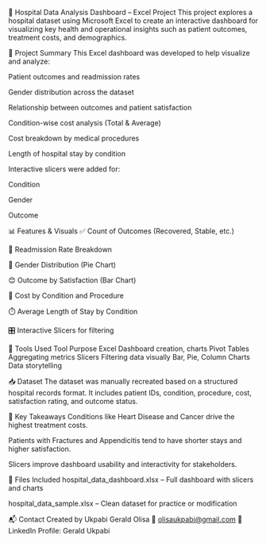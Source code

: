 🏥 Hospital Data Analysis Dashboard – Excel Project
This project explores a hospital dataset using Microsoft Excel to create an interactive dashboard for visualizing key health and operational insights such as patient outcomes, treatment costs, and demographics.

📌 Project Summary
This Excel dashboard was developed to help visualize and analyze:

Patient outcomes and readmission rates

Gender distribution across the dataset

Relationship between outcomes and patient satisfaction

Condition-wise cost analysis (Total & Average)

Cost breakdown by medical procedures

Length of hospital stay by condition

Interactive slicers were added for:

Condition

Gender

Outcome

📊 Features & Visuals
✅ Count of Outcomes (Recovered, Stable, etc.)

🔁 Readmission Rate Breakdown

👤 Gender Distribution (Pie Chart)

😊 Outcome by Satisfaction (Bar Chart)

💸 Cost by Condition and Procedure

⏱️ Average Length of Stay by Condition

🎛️ Interactive Slicers for filtering

🧰 Tools Used
Tool	Purpose
Excel	Dashboard creation, charts
Pivot Tables	Aggregating metrics
Slicers	Filtering data visually
Bar, Pie, Column Charts	Data storytelling

📥 Dataset
The dataset was manually recreated based on a structured hospital records format. It includes patient IDs, condition, procedure, cost, satisfaction rating, and outcome status.

🧠 Key Takeaways
Conditions like Heart Disease and Cancer drive the highest treatment costs.

Patients with Fractures and Appendicitis tend to have shorter stays and higher satisfaction.

Slicers improve dashboard usability and interactivity for stakeholders.

📂 Files Included
hospital_data_dashboard.xlsx – Full dashboard with slicers and charts

hospital_data_sample.xlsx – Clean dataset for practice or modification

📬 Contact
Created by Ukpabi Gerald Olisa
📧 olisaukpabi@gmail.com
🔗 LinkedIn Profile: Gerald Ukpabi
